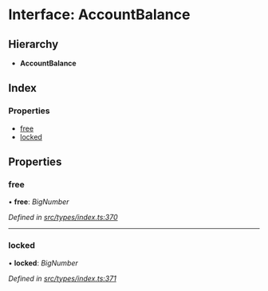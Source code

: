 # Interface: AccountBalance

## Hierarchy

* **AccountBalance**

## Index

### Properties

* [free](accountbalance.md#free)
* [locked](accountbalance.md#locked)

## Properties

###  free

• **free**: *BigNumber*

*Defined in [src/types/index.ts:370](https://github.com/PolymathNetwork/polymesh-sdk/blob/4b9adaf/src/types/index.ts#L370)*

___

###  locked

• **locked**: *BigNumber*

*Defined in [src/types/index.ts:371](https://github.com/PolymathNetwork/polymesh-sdk/blob/4b9adaf/src/types/index.ts#L371)*
